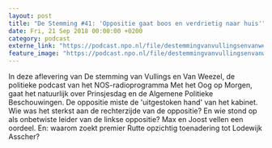 ```yaml
---
layout: post
title: "De Stemming #41: 'Oppositie gaat boos en verdrietig naar huis'"
date: Fri, 21 Sep 2018 00:00:00 +0200
category: podcast
externe_link: "https://podcast.npo.nl/file/destemmingvanvullingsenvanweezel/2950/nporadio1_destemmingvanvullingsenvanweezel_20180921_de-stemming-41-oppositie-gaat-boos-en-verdrietig-naar-huis.mp3"
feature_image: "https://podcast.npo.nl/file/destemmingvanvullingsenvanweezel/2950/nporadio1_destemmingvanvullingsenvanweezel_20180921_de-stemming-41-oppositie-gaat-boos-en-verdrietig-naar-huis.mp3"
---
```


In deze aflevering van De stemming van Vullings en Van Weezel, de politieke podcast van het NOS-radioprogramma Met het Oog op Morgen, gaat het natuurlijk over Prinsjesdag en de Algemene Politieke Beschouwingen. De oppositie miste de 'uitgestoken hand' van het kabinet. Wie was het sterkst aan de rechterzijde van de oppositie? En wie stond op als onbetwiste leider van de linkse oppositie? Max en Joost vellen een oordeel. En: waarom zoekt premier Rutte opzichtig toenadering tot Lodewijk Asscher?
